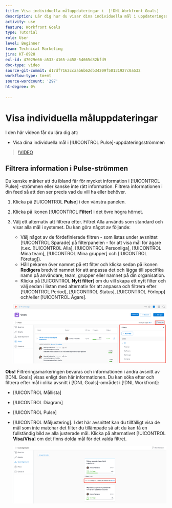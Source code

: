 ```yaml
---
title: Visa individuella måluppdateringar i  [!DNL Workfront Goals]
description: Lär dig hur du visar dina individuella mål i uppdateringsströmmen [!UICONTROL Pulse] i [!DNL]   Mål].
activity: use
feature: Workfront Goals
type: Tutorial
role: User
level: Beginner
team: Technical Marketing
jira: KT-8928
exl-id: 47029e66-a533-4165-a458-54665d82bfd9
doc-type: video
source-git-commit: d17df7162ccaab6b62db34209f50131927c0a532
workflow-type: tm+mt
source-wordcount: '297'
ht-degree: 0%

---
```


# Visa individuella måluppdateringar

I den här videon får du lära dig att:

* Visa dina individuella mål i [!UICONTROL Pulse]-uppdateringsströmmen

>[!VIDEO](https://video.tv.adobe.com/v/335200/?quality=12&learn=on&enablevpops)

## Filtrera information i Pulse-strömmen

Du kanske märker att du ibland får för mycket information i [!UICONTROL Pulse] -strömmen eller kanske inte rätt information. Filtrera informationen i din feed så att den ser precis vad du vill ha eller behöver.

1. Klicka på [!UICONTROL **Pulse**] i den vänstra panelen.
1. Klicka på ikonen [!UICONTROL **Filter**] i det övre högra hörnet.
1. Välj ett alternativ att filtrera efter. Filtret Alla används som standard och visar alla mål i systemet. Du kan göra något av följande:

   * Välj något av de fördefinierade filtren - som listas under avsnittet [!UICONTROL Sparade] på filterpanelen - för att visa mål för ägare (t.ex. [!UICONTROL Alla], [!UICONTROL Personliga], [!UICONTROL Mina team], [!UICONTROL Mina grupper] och [!UICONTROL Företag]).
   * Håll pekaren över namnet på ett filter och klicka sedan på ikonen **Redigera** bredvid namnet för att anpassa det och lägga till specifika namn på användare, team, grupper eller namnet på din organisation.
   * Klicka på [!UICONTROL **Nytt filter**] om du vill skapa ett nytt filter och välj sedan i listan med alternativ för att anpassa och filtrera efter [!UICONTROL Period], [!UICONTROL Status], [!UICONTROL Förlopp] och/eller [!UICONTROL Ägare].

   ![En bild av panelen [!UICONTROL Filter] i [!DNL Workfront Goals]](assets/18-workfront-goals-pulse-stream.png)

**Obs!** Filtreringsmarkeringen bevaras och informationen i andra avsnitt av [!DNL Goals] visas enligt den här informationen. Du kan söka efter och filtrera efter mål i olika avsnitt i [!DNL Goals]-området i [!DNL Workfront]:

* [!UICONTROL Mållista]
* [!UICONTROL Diagram]
* [!UICONTROL Pulse]
* [!UICONTROL Måljustering]. I det här avsnittet kan du tillfälligt visa de mål som inte matchar det filter du tillämpade så att du kan få en fullständig bild av alla justerade mål. Klicka på alternativet [!UICONTROL **Visa/Visa**] om det finns dolda mål för det valda filtret.

  ![](assets/19-workfront-goals-filter-show-it.png)
